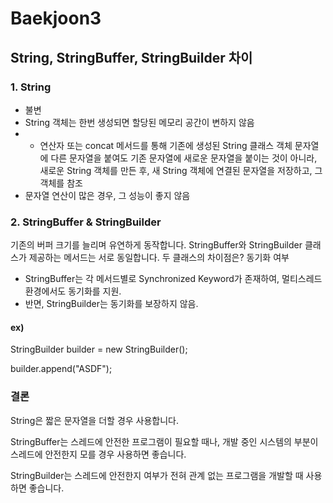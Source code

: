 # Baekjoon3
## String, StringBuffer, StringBuilder 차이
### 1. String
- 불변
- String 객체는 한번 생성되면 할당된 메모리 공간이 변하지 않음
- + 연산자 또는 concat 메서드를 통해 기존에 생성된 String 클래스 객체 문자열에 다른 문자열을 붙여도 기존 문자열에 새로운 문자열을 붙이는 것이 아니라,
새로운 String 객체를 만든 후, 새 String 객체에 연결된 문자열을 저장하고, 그 객체를 참조
- 문자열 연산이 많은 경우, 그 성능이 좋지 않음


### 2. StringBuffer & StringBuilder
기존의 버퍼 크기를 늘리며 유연하게 동작합니다. StringBuffer와 StringBuilder 클래스가 제공하는 메서드는 서로 동일합니다.
두 클래스의 차이점은? 동기화 여부
- StringBuffer는 각 메서드별로 Synchronized Keyword가 존재하여, 멀티스레드 환경에서도 동기화를 지원.
- 반면, StringBuilder는 동기화를 보장하지 않음.
#### ex)
StringBuilder builder = new StringBuilder();

builder.append("ASDF");
### 결론
String은 짧은 문자열을 더할 경우 사용합니다.

StringBuffer는 스레드에 안전한 프로그램이 필요할 때나, 개발 중인 시스템의 부분이 스레드에 안전한지 모를 경우 사용하면 좋습니다.

StringBuilder는 스레드에 안전한지 여부가 전혀 관계 없는 프로그램을 개발할 때 사용하면 좋습니다.

